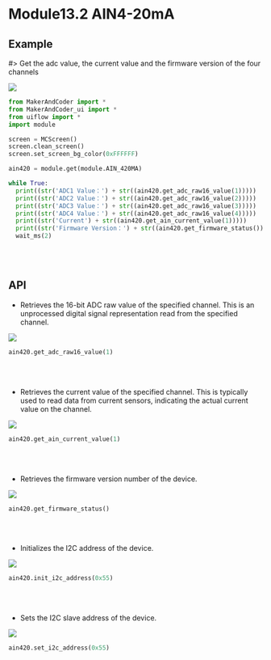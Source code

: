 # Module13.2 AIN4-20mA

## Example

#> Get the adc value, the current value and the firmware version of the four channels


<img class="blockly_svg" src="https://makerandcoder.com/MCLab/blockly/modules/ain4_20ma/uiflow_block_AIN4-20mA_demo1.svg">

```python
from MakerAndCoder import *
from MakerAndCoder_ui import *
from uiflow import *
import module

screen = MCScreen()
screen.clean_screen()
screen.set_screen_bg_color(0xFFFFFF)

ain420 = module.get(module.AIN_420MA)

while True:
  print((str('ADC1 Value：') + str((ain420.get_adc_raw16_value(1)))))
  print((str('ADC2 Value：') + str((ain420.get_adc_raw16_value(2)))))
  print((str('ADC3 Value：') + str((ain420.get_adc_raw16_value(3)))))
  print((str('ADC4 Value：') + str((ain420.get_adc_raw16_value(4)))))
  print((str('Current') + str((ain420.get_ain_current_value(1)))))
  print((str('Firmware Version：') + str((ain420.get_firmware_status()))))
  wait_ms(2)
```
<br><br>
## API
- Retrieves the 16-bit ADC raw value of the specified channel. This is an unprocessed digital signal representation read from the specified channel.
<img class="blockly_svg" src="https://makerandcoder.com/MCLab/blockly/modules/ain4_20ma/uiflow_block_module_ain420ma_get_adc_raw16_value.svg">

```python
ain420.get_adc_raw16_value(1)
```

<br><br>
- Retrieves the current value of the specified channel. This is typically used to read data from current sensors, indicating the actual current value on the channel.
<img class="blockly_svg" src="https://makerandcoder.com/MCLab/blockly/modules/ain4_20ma/uiflow_block_module_ain420ma_get_current_value.svg">

```python
ain420.get_ain_current_value(1)
```

<br><br>
- Retrieves the firmware version number of the device.
<img class="blockly_svg" src="https://makerandcoder.com/MCLab/blockly/modules/ain4_20ma/uiflow_block_module_ain420ma_get_firmware_version.svg">

```python
ain420.get_firmware_status()
```

<br><br>
- Initializes the I2C address of the device.
<img class="blockly_svg" src="https://makerandcoder.com/MCLab/blockly/modules/ain4_20ma/uiflow_block_module_ain420ma_init.svg">

```python
ain420.init_i2c_address(0x55)
```

<br><br>
- Sets the I2C slave address of the device.
<img class="blockly_svg" src="https://makerandcoder.com/MCLab/blockly/modules/ain4_20ma/uiflow_block_module_ain420ma_set_i2c_address.svg">

```python
ain420.set_i2c_address(0x55)
```

